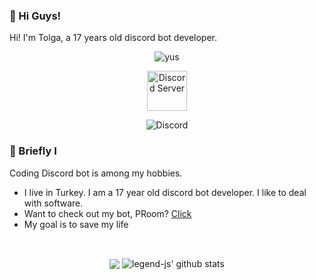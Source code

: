 ### 👋 Hi Guys!
Hi! I'm Tolga, a 17 years old discord bot developer. 
<p align="center"> <img src="https://komarev.com/ghpvc/?username=Zolqid" alt="yus" /> </p>
<p align='center'> <a href="https://discord.gg/uYNb5dy7jC">
  <img align="center" alt="Discord Server" width="64px"src="https://cdn.jsdelivr.net/npm/simple-icons@v3/icons/discord.svg" />
</a> </p>

<p align="center"> <img src="https://discord.c99.nl/widget/theme-1/752882776985960500.png" alt="Discord" /> </p>


### 🎈 Briefly I &nbsp;
Coding Discord bot is among my hobbies.
- I live in Turkey. I am a 17 year old discord bot developer. I like to deal with software.
- Want to check out my bot, PRoom? [Click](https://top.gg/bot/840207291402813470)
- My goal is to save my life


<br />

<p align="center">
  <img align="center" src="https://github-readme-stats.vercel.app/api/top-langs/?username=Zolqid&show_icons=true&layout=compact&hide_border=true&theme=dark" />
  <img align="center" src="https://github-readme-stats.vercel.app/api?username=Zolqid&show_icons=true&theme=dark&line_height=21" alt="legend-js' github stats"/>

